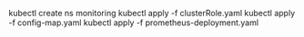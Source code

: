 kubectl create ns monitoring
kubectl apply -f clusterRole.yaml
kubectl apply -f config-map.yaml
kubectl apply -f prometheus-deployment.yaml 